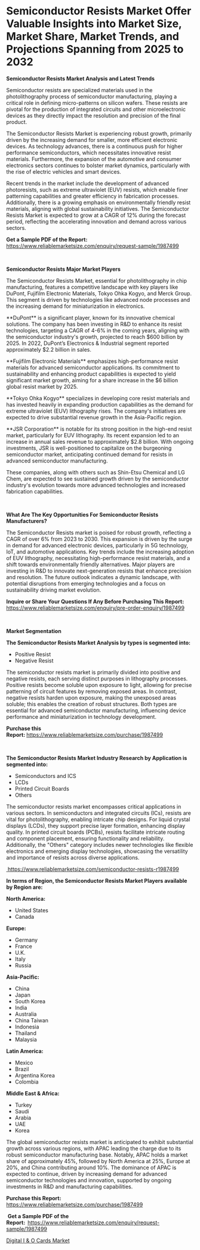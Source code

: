 <p><h1>Semiconductor Resists Market Offer Valuable Insights into Market Size, Market Share, Market Trends, and Projections Spanning from 2025 to 2032</h1></p><p><strong>Semiconductor Resists Market Analysis and Latest Trends</strong></p>
<p><p>Semiconductor resists are specialized materials used in the photolithography process of semiconductor manufacturing, playing a critical role in defining micro-patterns on silicon wafers. These resists are pivotal for the production of integrated circuits and other microelectronic devices as they directly impact the resolution and precision of the final product. </p><p>The Semiconductor Resists Market is experiencing robust growth, primarily driven by the increasing demand for smaller, more efficient electronic devices. As technology advances, there is a continuous push for higher performance semiconductors, which necessitates innovative resist materials. Furthermore, the expansion of the automotive and consumer electronics sectors continues to bolster market dynamics, particularly with the rise of electric vehicles and smart devices.</p><p>Recent trends in the market include the development of advanced photoresists, such as extreme ultraviolet (EUV) resists, which enable finer patterning capabilities and greater efficiency in fabrication processes. Additionally, there is a growing emphasis on environmentally friendly resist materials, aligning with global sustainability initiatives. The Semiconductor Resists Market is expected to grow at a CAGR of 12% during the forecast period, reflecting the accelerating innovation and demand across various sectors.</p></p>
<p><strong>Get a Sample PDF of the Report:&nbsp;</strong> <a href="https://www.reliablemarketsize.com/enquiry/request-sample/1987499?utm_campaign=2462&utm_medium=2&utm_source=Github&utm_content=ia&utm_term=07042025&utm_id=semiconductor-resists">https://www.reliablemarketsize.com/enquiry/request-sample/1987499</a></p>
<p>&nbsp;</p>
<p><strong>Semiconductor Resists Major Market Players</strong></p>
<p><p>The Semiconductor Resists Market, essential for photolithography in chip manufacturing, features a competitive landscape with key players like DuPont, Fujifilm Electronic Materials, Tokyo Ohka Kogyo, and Merck Group. This segment is driven by technologies like advanced node processes and the increasing demand for miniaturization in electronics.</p><p>**DuPont** is a significant player, known for its innovative chemical solutions. The company has been investing in R&D to enhance its resist technologies, targeting a CAGR of 4-6% in the coming years, aligning with the semiconductor industry's growth, projected to reach $600 billion by 2025. In 2022, DuPont’s Electronics & Industrial segment reported approximately $2.2 billion in sales.</p><p>**Fujifilm Electronic Materials** emphasizes high-performance resist materials for advanced semiconductor applications. Its commitment to sustainability and enhancing product capabilities is expected to yield significant market growth, aiming for a share increase in the $6 billion global resist market by 2025.</p><p>**Tokyo Ohka Kogyo** specializes in developing core resist materials and has invested heavily in expanding production capabilities as the demand for extreme ultraviolet (EUV) lithography rises. The company's initiatives are expected to drive substantial revenue growth in the Asia-Pacific region.</p><p>**JSR Corporation** is notable for its strong position in the high-end resist market, particularly for EUV lithography. Its recent expansion led to an increase in annual sales revenue to approximately $2.8 billion. With ongoing investments, JSR is well-positioned to capitalize on the burgeoning semiconductor market, anticipating continued demand for resists in advanced semiconductor manufacturing.</p><p>These companies, along with others such as Shin-Etsu Chemical and LG Chem, are expected to see sustained growth driven by the semiconductor industry's evolution towards more advanced technologies and increased fabrication capabilities.</p></p>
<p>&nbsp;</p>
<p><strong>What Are The Key Opportunities For Semiconductor Resists Manufacturers?</strong></p>
<p><p>The Semiconductor Resists market is poised for robust growth, reflecting a CAGR of over 6% from 2023 to 2030. This expansion is driven by the surge in demand for advanced electronic devices, particularly in 5G technology, IoT, and automotive applications. Key trends include the increasing adoption of EUV lithography, necessitating high-performance resist materials, and a shift towards environmentally friendly alternatives. Major players are investing in R&D to innovate next-generation resists that enhance precision and resolution. The future outlook indicates a dynamic landscape, with potential disruptions from emerging technologies and a focus on sustainability driving market evolution.</p></p>
<p><strong>Inquire or Share Your Questions If Any Before Purchasing This Report:</strong> <a href="https://www.reliablemarketsize.com/enquiry/pre-order-enquiry/1987499?utm_campaign=2462&utm_medium=2&utm_source=Github&utm_content=ia&utm_term=07042025&utm_id=semiconductor-resists">https://www.reliablemarketsize.com/enquiry/pre-order-enquiry/1987499</a></p>
<p>&nbsp;</p>
<p><strong>Market Segmentation</strong></p>
<p><strong>The Semiconductor Resists Market Analysis by types is segmented into:</strong></p>
<p><ul><li>Positive Resist</li><li>Negative Resist</li></ul></p>
<p><p>The semiconductor resists market is primarily divided into positive and negative resists, each serving distinct purposes in lithography processes. Positive resists become soluble upon exposure to light, allowing for precise patterning of circuit features by removing exposed areas. In contrast, negative resists harden upon exposure, making the unexposed areas soluble; this enables the creation of robust structures. Both types are essential for advanced semiconductor manufacturing, influencing device performance and miniaturization in technology development.</p></p>
<p><strong>Purchase this Report:&nbsp;</strong><a href="https://www.reliablemarketsize.com/purchase/1987499?utm_campaign=2462&utm_medium=2&utm_source=Github&utm_content=ia&utm_term=07042025&utm_id=semiconductor-resists">https://www.reliablemarketsize.com/purchase/1987499</a></p>
<p>&nbsp;</p>
<p><strong>The Semiconductor Resists Market Industry Research by Application is segmented into:</strong></p>
<p><ul><li>Semiconductors and ICS</li><li>LCDs</li><li>Printed Circuit Boards</li><li>Others</li></ul></p>
<p><p>The semiconductor resists market encompasses critical applications in various sectors. In semiconductors and integrated circuits (ICs), resists are vital for photolithography, enabling intricate chip designs. For liquid crystal displays (LCDs), they support precise layer formation, enhancing display quality. In printed circuit boards (PCBs), resists facilitate intricate routing and component placement, ensuring functionality and reliability. Additionally, the "Others" category includes newer technologies like flexible electronics and emerging display technologies, showcasing the versatility and importance of resists across diverse applications.</p></p>
<p><a href="https://www.reliablemarketsize.com/semiconductor-resists-r1987499?utm_campaign=2462&utm_medium=2&utm_source=Github&utm_content=ia&utm_term=07042025&utm_id=semiconductor-resists">&nbsp;https://www.reliablemarketsize.com/semiconductor-resists-r1987499</a></p>
<p><strong>In terms of Region, the Semiconductor Resists Market Players available by Region are:</strong></p>
<p>
    <p> <strong> North America: </strong>
        <ul>
            <li>United States</li>
            <li>Canada</li>
        </ul>
        </p> 
    <p> <strong> Europe: </strong>
        <ul>
            <li>Germany</li>
            <li>France</li>
            <li>U.K.</li>
            <li>Italy</li>
            <li>Russia</li>
        </ul>
        </p> 
    <p> <strong> Asia-Pacific: </strong>
        <ul>
            <li>China</li>
            <li>Japan</li>
            <li>South Korea</li>
            <li>India</li>
            <li>Australia</li>
            <li>China Taiwan</li>
            <li>Indonesia</li>
            <li>Thailand</li>
            <li>Malaysia</li>
        </ul>
        </p> 
    <p> <strong> Latin America: </strong>
        <ul>
            <li>Mexico</li>
            <li>Brazil</li>
            <li>Argentina Korea</li>
            <li>Colombia</li>
        </ul>
        </p> 
    <p> <strong> Middle East & Africa: </strong>
        <ul>
            <li>Turkey</li>
            <li>Saudi</li>
            <li>Arabia</li>
            <li>UAE</li>
            <li>Korea</li>
        </ul>
    </p>
    </p>
<p><p>The global semiconductor resists market is anticipated to exhibit substantial growth across various regions, with APAC leading the charge due to its robust semiconductor manufacturing base. Notably, APAC holds a market share of approximately 45%, followed by North America at 25%, Europe at 20%, and China contributing around 10%. The dominance of APAC is expected to continue, driven by increasing demand for advanced semiconductor technologies and innovation, supported by ongoing investments in R&D and manufacturing capabilities.</p></p>
<p><strong>Purchase this Report: </strong><a href="https://www.reliablemarketsize.com/purchase/1987499?utm_campaign=2462&utm_medium=2&utm_source=Github&utm_content=ia&utm_term=07042025&utm_id=semiconductor-resists">https://www.reliablemarketsize.com/purchase/1987499</a></p>
<p>&nbsp;<strong>Get a Sample PDF of the Report:&nbsp;&nbsp;</strong><a href="https://www.reliablemarketsize.com/enquiry/request-sample/1987499?utm_campaign=2462&utm_medium=2&utm_source=Github&utm_content=ia&utm_term=07042025&utm_id=semiconductor-resists">https://www.reliablemarketsize.com/enquiry/request-sample/1987499</a></p>
<p><strong></strong></p>
<p><p><a href="https://github.com/mayabungard8092/Market-Research-Report-List-1/blob/main/digital-i-o-cards-market.md?utm_campaign=2462&utm_medium=2&utm_source=Github&utm_content=ia&utm_term=07042025&utm_id=semiconductor-resists">Digital I & O Cards Market</a></p></p>